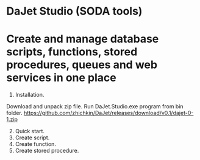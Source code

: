 # DaJet Studio (SODA tools)
# Create and manage database scripts, functions, stored procedures, queues and web services in one place
1. Installation.

Download and unpack zip file. Run DaJet.Studio.exe program from bin folder.
https://github.com/zhichkin/DaJet/releases/download/v0.1/dajet-0-1.zip

2. Quick start.
3. Create script.
4. Create function.
5. Create stored procedure.

